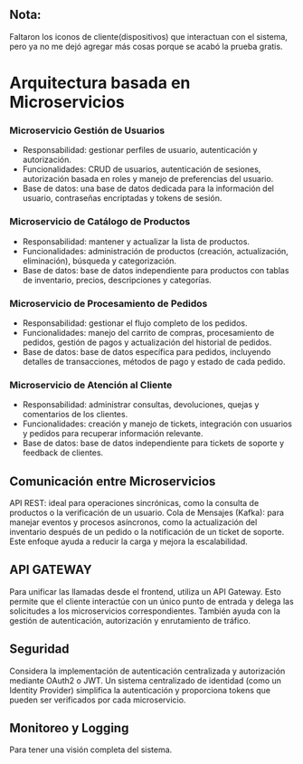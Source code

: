 ## Nota: 
Faltaron los iconos de cliente(dispositivos) que interactuan con el sistema, pero ya no me dejó agregar más cosas porque se acabó la prueba gratis.

# Arquitectura basada en Microservicios

### Microservicio Gestión de Usuarios

* Responsabilidad: gestionar perfiles de usuario, autenticación y autorización.
* Funcionalidades: CRUD de usuarios, autenticación de sesiones, autorización basada en roles y manejo de preferencias
  del usuario.
* Base de datos: una base de datos dedicada para la información del usuario, contraseñas encriptadas y tokens de sesión.

### Microservicio de Catálogo de Productos

* Responsabilidad: mantener y actualizar la lista de productos.
* Funcionalidades: administración de productos (creación, actualización, eliminación), búsqueda y categorización.
* Base de datos: base de datos independiente para productos con tablas de inventario, precios, descripciones y
  categorías.

### Microservicio de Procesamiento de Pedidos

* Responsabilidad: gestionar el flujo completo de los pedidos.
* Funcionalidades: manejo del carrito de compras, procesamiento de pedidos, gestión de pagos y actualización del
  historial de pedidos.
* Base de datos: base de datos específica para pedidos, incluyendo detalles de transacciones, métodos de pago y estado
  de cada pedido.

### Microservicio de Atención al Cliente

* Responsabilidad: administrar consultas, devoluciones, quejas y comentarios de los clientes.
* Funcionalidades: creación y manejo de tickets, integración con usuarios y pedidos para recuperar información
  relevante.
* Base de datos: base de datos independiente para tickets de soporte y feedback de clientes.

## Comunicación entre Microservicios

API REST: ideal para operaciones sincrónicas, como la consulta de productos o la verificación de un usuario.
Cola de Mensajes (Kafka): para manejar eventos y procesos asíncronos, como la actualización del inventario después de un
pedido o la notificación de un ticket de soporte.
Este enfoque ayuda a reducir la carga y mejora la escalabilidad.

## API GATEWAY

Para unificar las llamadas desde el frontend, utiliza un API Gateway. Esto permite que el cliente interactúe con un
único punto de entrada
y delega las solicitudes a los microservicios correspondientes. También ayuda con la gestión de autenticación,
autorización y enrutamiento de tráfico.

## Seguridad

Considera la implementación de autenticación centralizada y autorización mediante OAuth2 o JWT. Un sistema centralizado
de identidad (como un Identity Provider) simplifica la autenticación y proporciona tokens que pueden ser verificados por
cada microservicio.

## Monitoreo y Logging

Para tener una visión completa del sistema.
